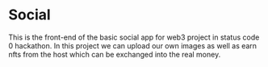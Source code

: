 # Social
This is the front-end of the basic social app for web3 project in status code 0 hackathon.
In this project we can upload our own images as well as earn nfts from the host which can be exchanged into the real money. 
